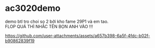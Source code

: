 # ac3020demo
demo btl tro choi so 2 bởi kho fame 29P1 và em tao.
<br>
FLOP QUÁ THÌ NHẮC TÊN BỌN ANH VÀO !!!
<br>

https://github.com/user-attachments/assets/a657b398-6a5f-4fdc-b02f-b90862839f19

